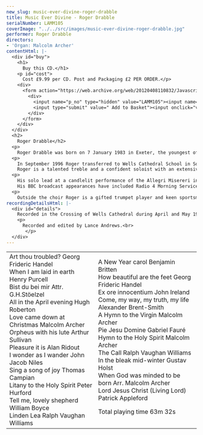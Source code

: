 ```yaml
---
new_slug: music-ever-divine-roger-drabble
title: Music Ever Divine - Roger Drabble
serialNumber: LAMM105
coverImage: "../../src/images/music-ever-divine-roger-drabble.jpg"
performer: Roger Drabble
directors:
- 'Organ: Malcolm Archer'
contentHtml: |-
  <div id="buy">
    <h1>
      Buy this CD.</h1>
    <p id="cost">
      Cost £9.99 per CD. Post and Packaging £2 PER ORDER.</p>
    <div>
      <form action="https://web.archive.org/web/20120408110832/Javascript:alert('Click%20OK%20to%20proceed')" id="p_orderform" method="post" onsubmit="var result=addToBasket(this); loadBasket(); return result">
        <div>
          <input name="p_no" type="hidden" value="LAMM105"><input name="p_name" type="hidden" value="Music Ever Divine - Roger Drabble"><input name="p_price" type="hidden" value="9.99">Quantity<input name="qty" size="3" type="text" value="1"><br>
          <input type="submit" value=" Add to Basket"><input onclick="viewBasket();" type="button" value=" View Your Basket "><input onclick="gotoCheckout();" type="button" value=" Proceed to Checkout ">
        </div>
      </form>
    </div>
  </div>
  <h2>
    Roger Drabble</h2>
  <p>
    Roger Drabble was born on 7 January 1983 in Exeter, the youngest of four children in a musically involved West Devon family. His vocal talent was first spotted by staff at St Rumon¹s Infant School, Tavistock. In 1990, at the age of seven, he was admitted to Exeter Cathedral Choir as a Probationer, ultimately becoming Head Chorister there five years later under the direction of Lucian Nethsingha.</p>
  <p>
    In September 1996 Roger transferred to Wells Cathedral School in Somerset for his Secondary education and was immediately invited by Malcolm Archer to join Wells Cathedral Choir. A year later, in September 1997, he became Head Chorister once again, this time at Wells.<br>
    Roger is a talented treble and a confident soloist with an extensive repertoire. He has travelled widely and performed in Italy, Germany, Switzerland, France and the Channel Islands. At home he has sung at the Four Choirs Festival, the Three Spires Festival, the Edington Music Festival and at numerous concerts throughout the South West including concerts with the Bournmouth Sinfonietta and the Exeter University Sinfonietta.</p>
  <p>
    His solo lead at a candlelit performance of the Allegri Misereri in the 1996 Exeter Festival with Schola Cantorum was a particular highlight for him which attracted excellent reviews at the time.<br>
    His BBC broadcast appearances have included Radio 4 Morning Service with Sir Harry Secombe, Radio 3 Choral Evensongs (3), Blue Peter, BBCTV Sunday Morning Worship and a Radio Bristol concert. Over the years he has sung in the presence of many distinguished people including HRH The Prince of Wales and HRH The Duchess of Kent.</p>
  <p>
    Outside the choir Roger is a gifted trumpet player and keen sportsman, currently studying at Wells Cathedral School. (1968)</p>
recordingDetailsHtml: |-
  <div id="details">
    Recorded in the Crossing of Wells Cathedral during April and May 1998.
    <p>
      Recorded and edited by Lance Andrews.<br>
       </p>
  </div>
---
```


<table class="tracktable">
  <tbody>
    <tr>
      <td class="column1">
        Art thou troubled? <span class="composer">Georg Frideric Handel</span><br>
        When I am laid in earth <span class="composer">Henry Purcell</span><br>
        Bist du bei mir<span class="composer"> Attr. G.H.Stöelzel</span><br>
        All in the April evening <span class="composer">Hugh Roberton</span><br>
        Love came down at Christmas<span class="composer"> Malcolm Archer</span><br>
        Orpheus with his lute <span class="composer">Arthur Sullivan</span><br>
        Pleasure it is <span class="composer">Alan Ridout</span><br>
        I wonder as I wander<span class="composer"> John Jacob Niles</span><br>
        Sing a song of joy <span class="composer">Thomas Campian</span><br>
        Litany to the Holy Spirit<span class="composer"> Peter Hurford</span><br>
        Tell me, lovely shepherd<span class="composer"> William Boyce</span><br>
        Linden Lea <span class="composer">Ralph Vaughan Williams</span>
      </td>
      <td class="column2">
        A New Year carol <span class="composer">Benjamin Britten</span><br>
        How beautiful are the feet <span class="composer">Georg Frideric Handel</span><br>
        Ex ore innocentium <span class="composer">John Ireland</span><br>
        Come, my way, my truth, my life <span class="composer">Alexander Brent-Smith</span><br>
        A Hymn to the Virgin<span class="composer"> Malcolm Archer</span><br>
        Pie Jesu Domine<span class="composer"> Gabriel Fauré</span><br>
        Hymn to the Holy Spirit<span class="composer"> Malcolm Archer</span><br>
        The Call<span class="composer"> Ralph Vaughan Williams</span><br>
        In the bleak mid-winter <span class="composer">Gustav Holst</span><br>
        When God was minded to be born <span class="composer">Arr. Malcolm Archer</span><br>
        Lord Jesus Christ (Living Lord) <span class="composer">Patrick Appleford </span>
        <p>				<span id="playingtime">Total playing time 63m 32s</span></p>
      </td>
    </tr>
  </tbody>
</table>
